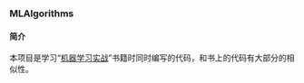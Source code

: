 ### MLAlgorithms
#### 简介
本项目是学习“[机器学习实战](https://book.douban.com/subject/24703171/)”书籍时同时编写的代码，和书上的代码有大部分的相似性。

